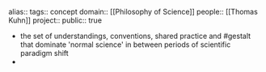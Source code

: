 alias::
tags:: concept
domain:: [[Philosophy of Science]] 
people:: [[Thomas Kuhn]] 
project::
public:: true

- the set of understandings, conventions, shared practice and #gestalt that dominate 'normal science' in between periods of scientific paradigm shift
-